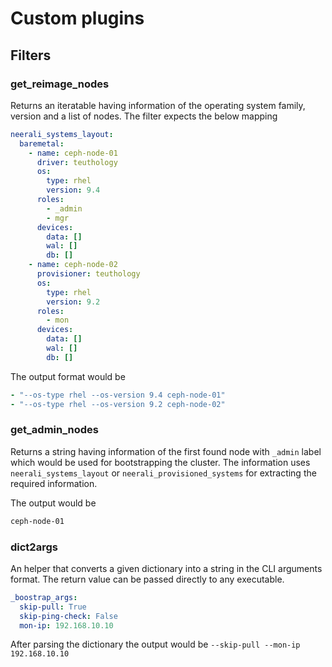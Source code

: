 # Custom plugins

## Filters

### get_reimage_nodes
Returns an iteratable having information of the operating system family,
version and a list of nodes. The filter expects the below mapping

```YAML
neerali_systems_layout:
  baremetal:
    - name: ceph-node-01
      driver: teuthology
      os:
        type: rhel
        version: 9.4
      roles:
        - _admin
        - mgr
      devices:
        data: []
        wal: []
        db: []
    - name: ceph-node-02
      provisioner: teuthology
      os:
        type: rhel
        version: 9.2
      roles:
        - mon
      devices:
        data: []
        wal: []
        db: []
```

The output format would be

```YAML
- "--os-type rhel --os-version 9.4 ceph-node-01"
- "--os-type rhel --os-version 9.2 ceph-node-02"
```

### get_admin_nodes
Returns a string having information of the first found node with `_admin` label
which would be used for bootstrapping the cluster. The information uses
`neerali_systems_layout` or `neerali_provisioned_systems` for extracting the
required information.

The output would be
```bash
ceph-node-01
```

### dict2args
An helper that converts a given dictionary into a string in the CLI arguments
format. The return value can be passed directly to any executable.

```YAML
_boostrap_args:
  skip-pull: True
  skip-ping-check: False
  mon-ip: 192.168.10.10
```

After parsing the dictionary the output would be
`--skip-pull --mon-ip 192.168.10.10`
